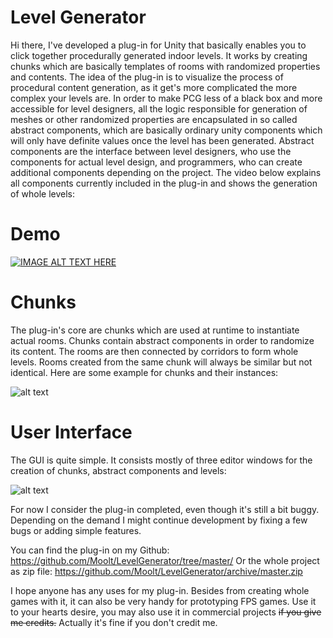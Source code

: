 # Level Generator

Hi there,
I've developed a plug-in for Unity  that basically enables you to click together procedurally generated indoor levels. It works by creating chunks which are basically templates of rooms with randomized properties and contents.
The idea of the plug-in is to visualize the process of procedural content generation, as it get's more complicated the more complex your levels are. In order to make PCG less of a black box and more accessible for level designers, all the logic responsible for generation of meshes or other randomized properties are encapsulated in so called abstract components, which are basically ordinary unity components which will only have definite values once the level has been generated. Abstract components are the interface between level designers, who use the components for actual level design, and programmers, who can create additional components depending on the project. The video below explains all components currently included in the plug-in and shows the generation of whole levels:

# Demo
[![IMAGE ALT TEXT HERE](https://img.youtube.com/vi/P2rAnXnNdSI/0.jpg)](https://www.youtube.com/watch?v=YOUTUBE_VIDEO_ID_HERE)

# Chunks

The plug-in's core are chunks which are used at runtime to instantiate actual rooms. Chunks contain abstract components in order to randomize its content. The rooms are then connected by corridors to form whole levels. Rooms created from the same chunk will always be similar but not identical. Here are some example for chunks and their instances:

![alt text](https://i.imgur.com/nq30sC6.jpg)

# User Interface

The GUI is quite simple. It consists mostly of three editor windows for the creation of chunks, abstract components and levels:

![alt text](https://i.imgur.com/BV8hWwG.jpg)

For now I consider the plug-in completed, even though it's still a bit buggy. Depending on the demand I might continue development by fixing a few bugs or adding simple features.

You can find the plug-in on my Github: https://github.com/Moolt/LevelGenerator/tree/master/
Or the whole project as zip file: https://github.com/Moolt/LevelGenerator/archive/master.zip

I hope anyone has any uses for my plug-in. Besides from creating whole games with it, it can also be very handy for prototyping FPS games. Use it to your hearts desire, you may also use it in commercial projects ~~if you give me credits.~~ Actually it's fine if you don't credit me.
